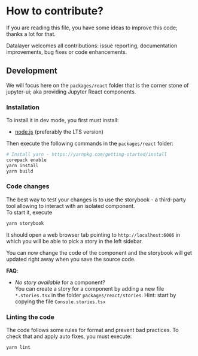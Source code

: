 # How to contribute?

If you are reading this file, you have some ideas to improve this code; thanks a lot for that.

Datalayer welcomes all contributions: issue reporting, documentation improvements, bug fixes
or code enhancements.

## Development

We will focus here on the `packages/react` folder that is the corner stone of jupyter-ui; aka
providing Jupyter React components.

### Installation

To install it in dev mode, you first must install:
- [node.js](https://nodejs.org) (preferably the LTS version)

Then execute the following commands in the `packages/react` folder:

```sh
# Install yarn - https://yarnpkg.com/getting-started/install
corepack enable
yarn install
yarn build
```

### Code changes

The best way to test your changes is to use the storybook - a third-party tool allowing to
interact with an isolated component.  
To start it, execute

```sh
yarn storybook
```

It should open a web browser tab pointing to `http://localhost:6006` in which you will
be able to pick a story in the left sidebar.

You can now change the code of the component and the storybook will get updated right
away when you save the source code.

**FAQ**:

- *No story available* for a component?  
  You can create a story for a component by adding a new file `*.stories.tsx` in the folder `packages/react/stories`.
  Hint: start by copying the file `Console.stories.tsx`

### Linting the code

The code follows some rules for format and prevent bad practices.
To check that and apply auto fixes, you must execute:

```sh
yarn lint
```
